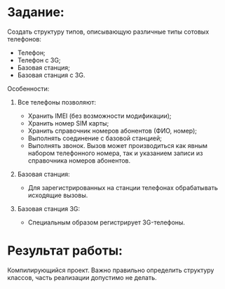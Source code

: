 # Задание:

Создать структуру типов, описывающую различные типы сотовых телефонов:

* Телефон;
* Телефон с 3G;
* Базовая станция;
* Базовая станция с 3G.

Особенности:

1. Все телефоны позволяют:

   * Хранить IMEI (без возможности модификации);
   * Хранить номер SIM карты;
   * Хранить справочник номеров абонентов (ФИО, номер);
   * Выполнять соединение с базовой станцией;
   * Выполнять звонок. Вызов может производиться как явным набором телефонного номера, так и указанием записи из справочника номеров абонентов.
2. Базовая станция:

   * Для зарегистрированных на станции телефонах обрабатывать исходящие вызовы.
3. Базовая станция 3G:
   * Специальным образом регистрирует 3G-телефоны.

# Результат работы:
Компилирующийся проект. Важно правильно определить структуру классов, часть реализации допустимо не делать.
